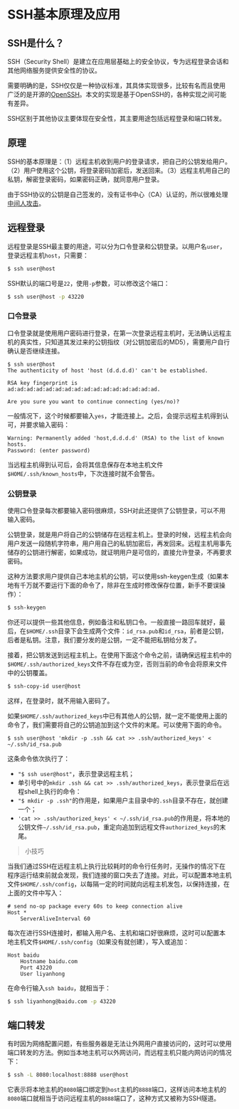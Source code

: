 # SSH基本原理及应用

## SSH是什么？

SSH（Security Shell）是建立在应用层基础上的安全协议，专为远程登录会话和其他网络服务提供安全性的协议。

需要明确的是，SSH仅仅是一种协议标准，其具体实现很多，比较有名而且使用广泛的是开源的[OpenSSH](http://www.openssh.com/)。本文的实现是基于OpenSSH的，各种实现之间可能有差异。

SSH区别于其他协议主要体现在安全性，其主要用途包括远程登录和端口转发。

## 原理

SSH的基本原理是：（1）远程主机收到用户的登录请求，把自己的公钥发给用户。（2）用户使用这个公钥，将登录密码加密后，发送回来。（3）远程主机用自己的私钥，解密登录密码，如果密码正确，就同意用户登录。

由于SSH协议的公钥是自己签发的，没有证书中心（CA）认证的，所以很难处理[中间人攻击](http://en.wikipedia.org/wiki/Man-in-the-middle_attack)。

## 远程登录

远程登录是SSH最主要的用途，可以分为口令登录和公钥登录。以用户名`user`，登录远程主机`host`，只需要：

```bash
$ ssh user@host
```

SSH默认的端口号是`22`，使用`-p`参数，可以修改这个端口：

```bash
$ ssh user@host -p 43220
``` 

### 口令登录

口令登录就是使用用户密码进行登录，在第一次登录远程主机时，无法确认远程主机的真实性，只知道其发过来的公钥指纹（对公钥加密后的MD5），需要用户自行确认是否继续连接。

```
$ ssh user@host
The authenticity of host 'host (d.d.d.d)' can't be established.

RSA key fingerprint is ad:ad:ad:ad:ad:ad:ad:ad:ad:ad:ad:ad:ad:ad:ad:ad.

Are you sure you want to continue connecting (yes/no)?
```

一般情况下，这个时候都要输入`yes`，才能连接上。之后，会提示远程主机得到认可，并要求输入密码：

```
Warning: Permanently added 'host,d.d.d.d' (RSA) to the list of known hosts.
Password: (enter password)
```

当远程主机得到认可后，会将其信息保存在本地主机文件`$HOME/.ssh/known_hosts`中，下次连接时就不会警告。

### 公钥登录

使用口令登录每次都要输入密码很麻烦，SSH对此还提供了公钥登录，可以不用输入密码。

公钥登录，就是用户将自己的公钥储存在远程主机上。登录的时候，远程主机会向用户发送一段随机字符串，用户用自己的私钥加密后，再发回来。远程主机用事先储存的公钥进行解密，如果成功，就证明用户是可信的，直接允许登录，不再要求密码。

这种方法要求用户提供自己本地主机的公钥，可以使用ssh-keygen生成（如果本地有千万就不要运行下面的命令了，除非在生成时修改保存位置，新手不要误操作）：

```bash
$ ssh-keygen
```

你还可以提供一些其他信息，例如备注和私钥口令。一般直接一路回车就好，最后，在`$HOME/.ssh`目录下会生成两个文件：`id_rsa.pub`和`id_rsa`，前者是公钥，后者是私钥。注意，我们要分发的是公钥，一定不能把私钥给分发了。

接着，把公钥发送到远程主机上。在使用下面这个命令之前，请确保远程主机中的`$HOME/.ssh/authorized_keys`文件不存在或为空，否则当前的命令会将原来文件中的公钥覆盖。

```bash
$ ssh-copy-id user@host
```

这样，在登录时，就不用输入密码了。

如果`$HOME/.ssh/authorized_keys`中已有其他人的公钥，就一定不能使用上面的命令了，我们需要将自己的公钥追加到这个文件的末尾。可以使用下面的命令。

```
$ ssh user@host 'mkdir -p .ssh && cat >> .ssh/authorized_keys' < ~/.ssh/id_rsa.pub
```

这条命令依次执行了：

- `"$ ssh user@host"`，表示登录远程主机；
- 单引号中的`mkdir .ssh && cat >> .ssh/authorized_keys`，表示登录后在远程shell上执行的命令：
- `"$ mkdir -p .ssh"`的作用是，如果用户主目录中的`.ssh`目录不存在，就创建一个；
- `'cat >> .ssh/authorized_keys' < ~/.ssh/id_rsa.pub`的作用是，将本地的公钥文件`~/.ssh/id_rsa.pub`，重定向追加到远程文件`authorized_keys`的末尾。

> 小技巧

当我们通过SSH在远程主机上执行比较耗时的命令行任务时，无操作的情况下在程序运行结束前就会发现，我们连接的窗口失去了连接。对此，可以配置本地主机文件`$HOME/.ssh/config`，以每隔一定的时间就向远程主机发包，以保持连接，在上面的文件中写入：

```
# send no-op package every 60s to keep connection alive
Host *
    ServerAliveInterval 60
```

每次在进行SSH连接时，都输入用户名、主机和端口好很麻烦，这时可以配置本地主机文件`$HOME/.ssh/config`（如果没有就创建），写入或追加：

```
Host baidu
    Hostname baidu.com
    Port 43220
    User liyanhong
```

在命令行输入`ssh baidu`，就相当于：

```bash
$ ssh liyanhong@baidu.com -p 43220
```

## 端口转发

有时因为网络配置问题，有些服务器是无法让外网用户直接访问的，这时可以使用端口转发的方法。例如当本地主机可以外网访问，而远程主机只能内网访问的情况下：

```bash
$ ssh -L 8080:localhost:8888 user@host
```

它表示将本地主机的`8080`端口绑定到`host`主机的`8888`端口，这样访问本地主机的`8080`端口就相当于访问远程主机的`8888`端口了，这种方式又被称为SSH隧道。
